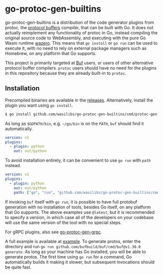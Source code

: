 # go-protoc-gen-builtins

go-protoc-gen-builtins is a distribution of the code generator plugins from protoc, the 
[protocol buffers][1] compiler, that can be built with Go. It does not actually reimplement any
functionality of protoc in Go, instead compiling the original source code to WebAssembly, and 
executing with the pure Go Wasm runtime [wazero][2]. This means that `go install` or `go run`
can be used to execute it, with no need to rely on external package managers such as Homebrew,
on any platform that Go supports.

This project is primarily targeted at [Buf][3] users, or users of other alternative protocol buffer
compilers. `protoc` users should have no need for the plugins in this repository because they are
already built-in to `protoc`.

## Installation

Precompiled binaries are available in the [releases](https://github.com/wasilibs/go-protoc-gen-builtins/releases).
Alternatively, install the plugin you want using `go install`.

```bash
$ go install github.com/wasilibs/go-protoc-gen-builtins/cmd/protoc-gen-python@latest
```

As long as `$GOPATH/bin`, e.g. `~/go/bin` is on the `PATH`, `buf` should find it automatically.

```yaml
version: v1
plugins:
  - plugin: python
    out: out/python
```

To avoid installation entirely, it can be convenient to use `go run` with `path` instead.

```yaml
version: v1
plugins:
  - plugin: python
    out: out/python
    path: ["go", "run", "github.com/wasilibs/go-protoc-gen-builtins/cmd/protoc-gen-python@latest"]
```

If invoking `buf` itself with `go run`, it is possible to have full protobuf generation with no
installation of tools, besides Go itself, on any platform that Go supports. The above examples use
`@latest`, but it is recommended to specify a version, in which case all of the developers on your
codebase will use the same version of the tool with no special steps.

For gRPC plugins, also see [go-protoc-gen-grpc][4].

A full example is available at [example](./example/). To generate protos, enter the directory and run
`go run github.com/bufbuild/buf/cmd/buf@v1.30.0 generate`. As long as your machine has Go installed,
you will be able to generate protos. The first time using `go run` for a command, Go automatically builds
it making it slower, but subsequent invocations should be quite fast.

[1]: https://protobuf.dev/
[2]: https://wazero.io/
[3]: https://buf.build/
[4]: https://github.com/wasilibs/go-protoc-gen-builtins-gen-grpc
